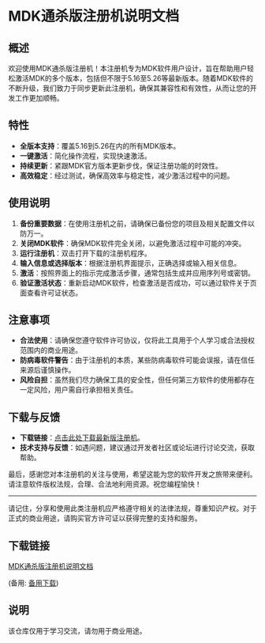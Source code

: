 # MDK通杀版注册机说明文档

## 概述
欢迎使用MDK通杀版注册机！本注册机专为MDK软件用户设计，旨在帮助用户轻松激活MDK的多个版本，包括但不限于5.16至5.26等最新版本。随着MDK软件的不断升级，我们致力于同步更新此注册机，确保其兼容性和有效性，从而让您的开发工作更加顺畅。

## 特性
- **全版本支持**：覆盖5.16到5.26在内的所有MDK版本。
- **一键激活**：简化操作流程，实现快速激活。
- **持续更新**：紧跟MDK官方版本更新步伐，保证注册功能的时效性。
- **高效稳定**：经过测试，确保高效率与稳定性，减少激活过程中的问题。

## 使用说明
1. **备份重要数据**：在使用注册机之前，请确保已备份您的项目及相关配置文件以防万一。
2. **关闭MDK软件**：确保MDK软件完全关闭，以避免激活过程中可能的冲突。
3. **运行注册机**：双击打开下载的注册机程序。
4. **输入信息或选择版本**：根据注册机界面提示，正确选择或输入相关信息。
5. **激活**：按照界面上的指示完成激活步骤，通常包括生成并应用序列号或密钥。
6. **验证激活状态**：重新启动MDK软件，检查激活是否成功，可以通过软件关于页面查看许可证状态。

## 注意事项
- **合法使用**：请确保您遵守软件许可协议，仅将此工具用于个人学习或合法授权范围内的商业用途。
- **防病毒软件警告**：由于注册机的本质，某些防病毒软件可能会误报，请在信任来源后谨慎操作。
- **风险自担**：虽然我们尽力确保工具的安全性，但任何第三方软件的使用都存在一定风险，用户需自行承担相关责任。

## 下载与反馈
- **下载链接**：[点击此处下载最新版注册机](请在此处插入实际下载链接)。
- **技术支持与反馈**：如遇问题，建议通过开发者社区或论坛进行讨论交流，获取帮助。

最后，感谢您对本注册机的关注与使用，希望这能为您的软件开发之旅带来便利。请注意软件版权法规，合理、合法地利用资源。祝您编程愉快！

---

请记住，分享和使用此类注册机应严格遵守相关的法律法规，尊重知识产权。对于正式的商业用途，请购买官方许可证以获得完整的支持和服务。

## 下载链接
[MDK通杀版注册机说明文档](https://pan.quark.cn/s/9029d85164b5) 

(备用: [备用下载](https://pan.baidu.com/s/1XksZZWvExcD-uBLwmPd93Q?pwd=50fg))

## 说明

该仓库仅用于学习交流，请勿用于商业用途。
